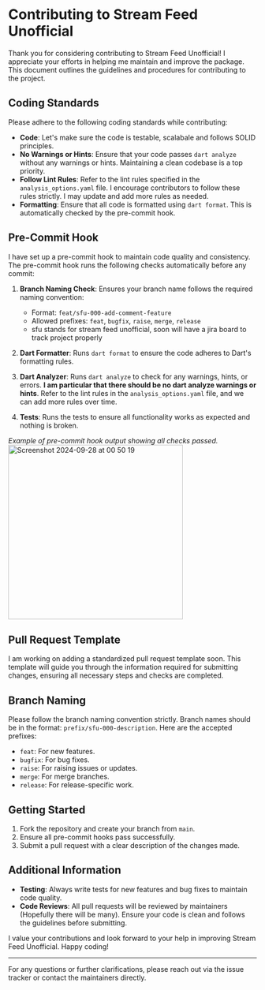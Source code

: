 # Contributing to Stream Feed Unofficial

Thank you for considering contributing to Stream Feed Unofficial! I appreciate your efforts in helping me maintain and improve the package. This document outlines the guidelines and procedures for contributing to the project.

## Coding Standards

Please adhere to the following coding standards while contributing:

- **Code**: Let's make sure the code is testable, scalabale and follows SOLID principles.
- **No Warnings or Hints**: Ensure that your code passes `dart analyze` without any warnings or hints. Maintaining a clean codebase is a top priority.
- **Follow Lint Rules**: Refer to the lint rules specified in the `analysis_options.yaml` file. I encourage contributors to follow these rules strictly. I may update and add more rules as needed.
- **Formatting**: Ensure that all code is formatted using `dart format`. This is automatically checked by the pre-commit hook.


## Pre-Commit Hook

I have set up a pre-commit hook to maintain code quality and consistency. The pre-commit hook runs the following checks automatically before any commit:

1. **Branch Naming Check**: Ensures your branch name follows the required naming convention:  
   - Format: `feat/sfu-000-add-comment-feature`  
   - Allowed prefixes: `feat`, `bugfix`, `raise`, `merge`, `release`
   - sfu stands for stream feed unofficial, soon will have a jira board to track project properly
   
2. **Dart Formatter**: Runs `dart format` to ensure the code adheres to Dart's formatting rules.

3. **Dart Analyzer**: Runs `dart analyze` to check for any warnings, hints, or errors. **I am particular that there should be no dart analyze warnings or hints**. Refer to the lint rules in the `analysis_options.yaml` file, and we can add more rules over time.

4. **Tests**: Runs the tests to ensure all functionality works as expected and nothing is broken.

*Example of pre-commit hook output showing all checks passed.*
<img width="354" alt="Screenshot 2024-09-28 at 00 50 19" src="https://github.com/user-attachments/assets/489ea17c-b960-41f7-88e4-5ad8fa833f54">

## Pull Request Template

I am working on adding a standardized pull request template soon. This template will guide you through the information required for submitting changes, ensuring all necessary steps and checks are completed.

## Branch Naming

Please follow the branch naming convention strictly. Branch names should be in the format: `prefix/sfu-000-description`. Here are the accepted prefixes:
- `feat`: For new features.
- `bugfix`: For bug fixes.
- `raise`: For raising issues or updates.
- `merge`: For merge branches.
- `release`: For release-specific work.

## Getting Started

1. Fork the repository and create your branch from `main`.
2. Ensure all pre-commit hooks pass successfully.
3. Submit a pull request with a clear description of the changes made.

## Additional Information

- **Testing**: Always write tests for new features and bug fixes to maintain code quality.
- **Code Reviews**: All pull requests will be reviewed by maintainers (Hopefully there will be many). Ensure your code is clean and follows the guidelines before submitting.

I value your contributions and look forward to your help in improving Stream Feed Unofficial. Happy coding!

---

For any questions or further clarifications, please reach out via the issue tracker or contact the maintainers directly.

